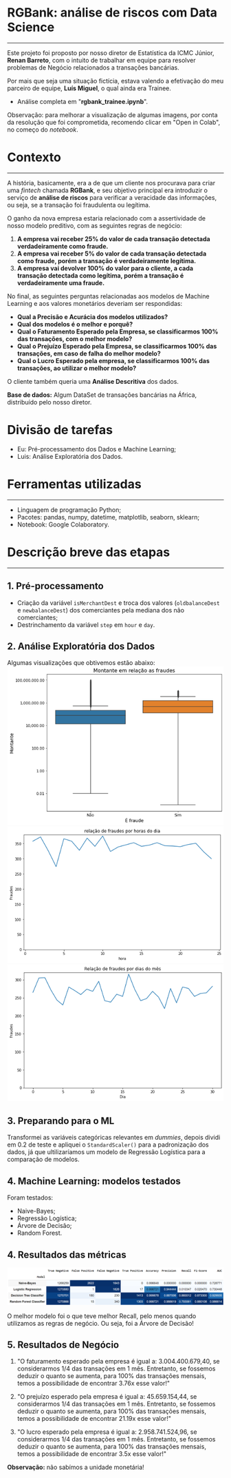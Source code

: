 # RGBank: análise de riscos com Data Science
---
Este projeto foi proposto por nosso diretor de Estatística da ICMC Júnior, **Renan Barreto**, com o intuito de trabalhar em equipe para resolver problemas de Negócio relacionados a transações bancárias.

Por mais que seja uma situação fictícia, estava valendo a efetivação do meu parceiro de equipe, **Luís Miguel**, o qual ainda era Trainee.

- Análise completa em "**rgbank_trainee.ipynb**".

Observação: para melhorar a visualização de algumas imagens, por conta da resolução que foi comprometida, recomendo clicar em "Open in Colab", no começo do *notebook*.
# Contexto
---
A história, basicamente, era a de que um cliente nos procurava para criar uma *fintech* chamada **RGBank**, e seu objetivo principal era introduzir o serviço de **análise de riscos** para verificar a veracidade das informações, ou seja, se a transação foi fraudulenta ou legítima.

O ganho da nova empresa estaria relacionado com a assertividade de nosso modelo preditivo, com as seguintes regras de negócio:

1. **A empresa vai receber 25% do valor de cada transação detectada verdadeiramente como fraude.**
2. **A empresa vai receber 5% do valor de cada transação detectada como fraude, porém a transação é verdadeiramente legítima.**
3. **A empresa vai devolver 100% do valor para o cliente, a cada transação detectada como legítima, porém a transação é verdadeiramente uma fraude.**

No final, as seguintes perguntas relacionadas aos modelos de Machine Learning e aos valores monetários deveriam ser respondidas:
- **Qual a Precisão e Acurácia dos modelos utilizados?**
- **Qual dos modelos é o melhor e porquê?**
- **Qual o Faturamento Esperado pela Empresa, se classificarmos 100% das transações, com o melhor modelo?**
- **Qual o Prejuízo Esperado pela Empresa, se classificarmos 100% das transações, em caso de falha do melhor modelo?**
- **Qual o Lucro Esperado pela empresa, se classificarmos 100% das transações, ao utilizar o melhor modelo?**

O cliente também queria uma **Análise Descritiva** dos dados.

**Base de dados:** Algum DataSet de transações bancárias na África, distribuído pelo nosso diretor.

# Divisão de tarefas
- Eu: Pré-processamento dos Dados e Machine Learning;
- Luis: Análise Exploratória dos Dados.

# Ferramentas utilizadas
---
- Linguagem de programação Python;
- Pacotes: pandas, numpy, datetime, matplotlib, seaborn, sklearn;
- Notebook: Google Colaboratory.

# Descrição breve das etapas
---
## 1. Pré-processamento
- Criação da variável `isMerchantDest` e troca dos valores (`oldbalanceDest` e `newbalanceDest`) dos comerciantes pela mediana dos não comerciantes;
- Destrinchamento da variável `step` em `hour` e `day`.

## 2. Análise Exploratória dos Dados
Algumas visualizações que obtivemos estão abaixo:
![](https://github.com/Emersonmiady/rg-bank/blob/main/img/montant.png?raw=true)
![](https://github.com/Emersonmiady/rg-bank/blob/main/img/fraud_hour.png?raw=true)
![](https://github.com/Emersonmiady/rg-bank/blob/main/img/fraud_day.png?raw=true)



## 3. Preparando para o ML
Transformei as variáveis categóricas relevantes em *dummies*, depois dividi em 0.2 de teste e apliquei o `StandardScaler()` para a padronização dos dados, já que ultilizaríamos um modelo de Regressão Logística para a comparação de modelos.

## 4. Machine Learning: modelos testados
Foram testados:
- Naive-Bayes;
- Regressão Logística;
- Árvore de Decisão;
- Random Forest.

## 4. Resultados das métricas

![](https://github.com/Emersonmiady/rg-bank/blob/main/img/models_description.png)

O melhor modelo foi o que teve melhor Recall, pelo menos quando utilizamos as regras de negócio. Ou seja, foi a Árvore de Decisão!

## 5. Resultados de Negócio
1. "O faturamento esperado pela empresa é igual a: 3.004.400.679,40, se considerarmos 1/4 das transações em 1 mês. Entretanto, se fossemos deduzir o quanto se aumenta, para 100% das transações mensais, temos a possibilidade de encontrar 3.76x esse valor!"

2. "O prejuízo esperado pela empresa é igual a: 45.659.154,44, se considerarmos 1/4 das transações em 1 mês. Entretanto, se fossemos deduzir o quanto se aumenta, para 100% das transações mensais, temos a possibilidade de encontrar 21.19x esse valor!"

3. "O lucro esperado pela empresa é igual a: 2.958.741.524,96, se considerarmos 1/4 das transações em 1 mês. Entretanto, se fossemos deduzir o quanto se aumenta, para 100% das transações mensais, temos a possibilidade de encontrar 3.5x esse valor!"

**Observação:** não sabímos a unidade monetária!
